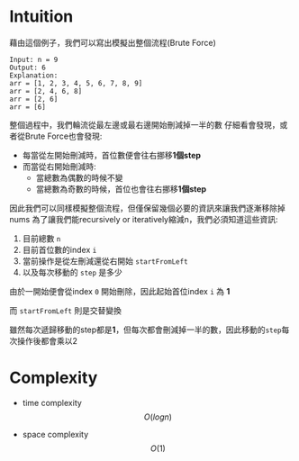 # Intuition

藉由這個例子，我們可以寫出模擬出整個流程(Brute Force)

```
Input: n = 9
Output: 6
Explanation:
arr = [1, 2, 3, 4, 5, 6, 7, 8, 9]
arr = [2, 4, 6, 8]
arr = [2, 6]
arr = [6]
```

整個過程中，我們輪流從最左邊或最右邊開始刪減掉一半的數
仔細看會發現，或者從Brute Force也會發現:
- 每當從左開始刪減時，首位數便會往右挪移**1個step**
- 而當從右開始刪減時:
  - 當總數為偶數的時候不變
  - 當總數為奇數的時候，首位也會往右挪移**1個step**

因此我們可以同樣模擬整個流程，但僅保留幾個必要的資訊來讓我們逐漸移除掉nums
為了讓我們能recursively or iteratively縮減n，我們必須知道這些資訊:
1. 目前總數 `n`
2. 目前首位數的index `i`
3. 當前操作是從左刪減還從右開始 `startFromLeft`
4. 以及每次移動的 `step` 是多少

由於一開始便會從index `0` 開始刪除，因此起始首位index `i` 為 **1**

而 `startFromLeft` 則是交替變換

雖然每次遞歸移動的step都是**1**，但每次都會刪減掉一半的數，因此移動的`step`每次操作後都會乘以2

# Complexity

- time complexity
$$O(logn)$$

- space complexity
$$O(1)$$